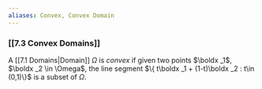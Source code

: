 ```yaml
---
aliases: Convex, Convex Domain
---
```


### [[7.3 Convex Domains]]

A [[7.1 Domains|Domain]] $\Omega$ is _convex_ if given two points $\boldx _1$, $\boldx _2 \in \Omega$, the line segment $\{ t\boldx _1 + (1-t)\boldx _2 : t\in (0,1)\}$ is a subset of $\Omega$.
